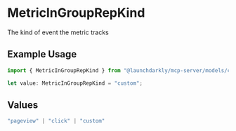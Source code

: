# MetricInGroupRepKind

The kind of event the metric tracks

## Example Usage

```typescript
import { MetricInGroupRepKind } from "@launchdarkly/mcp-server/models/components";

let value: MetricInGroupRepKind = "custom";
```

## Values

```typescript
"pageview" | "click" | "custom"
```